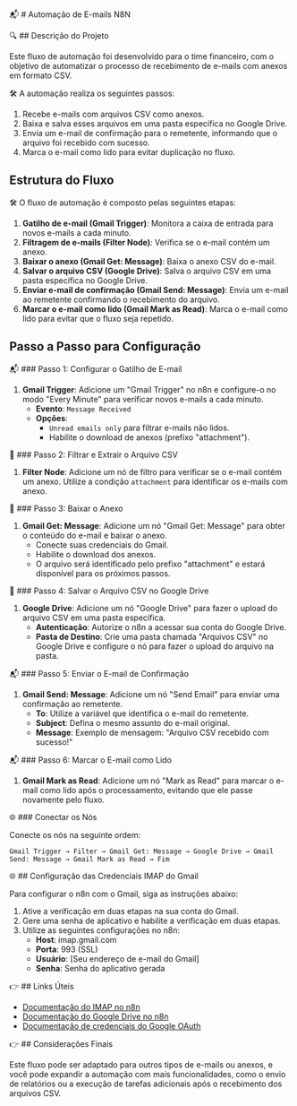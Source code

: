 📬  # Automação de E-mails N8N 

🔍 ## Descrição do Projeto

Este fluxo de automação foi desenvolvido para o time financeiro, 
com o objetivo de automatizar o processo de recebimento de e-mails com anexos em formato CSV.

🛠️ A automação realiza os seguintes passos:

1. Recebe e-mails com arquivos CSV como anexos.
2. Baixa e salva esses arquivos em uma pasta específica no Google Drive.
3. Envia um e-mail de confirmação para o remetente, informando que o arquivo foi recebido com sucesso.
4. Marca o e-mail como lido para evitar duplicação no fluxo.

## Estrutura do Fluxo

🛠️ O fluxo de automação é composto pelas seguintes etapas:

1. **Gatilho de e-mail (Gmail Trigger)**: Monitora a caixa de entrada para novos e-mails a cada minuto.
2. **Filtragem de e-mails (Filter Node)**: Verifica se o e-mail contém um anexo.
3. **Baixar o anexo (Gmail Get: Message)**: Baixa o anexo CSV do e-mail.
4. **Salvar o arquivo CSV (Google Drive)**: Salva o arquivo CSV em uma pasta específica no Google Drive.
5. **Enviar e-mail de confirmação (Gmail Send: Message)**: Envia um e-mail ao remetente confirmando o recebimento do arquivo.
6. **Marcar o e-mail como lido (Gmail Mark as Read)**: Marca o e-mail como lido para evitar que o fluxo seja repetido.

## Passo a Passo para Configuração

📬  ### Passo 1: Configurar o Gatilho de E-mail

1. **Gmail Trigger**: Adicione um "Gmail Trigger" no n8n e configure-o no modo "Every Minute" para verificar novos e-mails a cada minuto.
   - **Evento**: `Message Received`
   - **Opções**: 
     - `Unread emails only` para filtrar e-mails não lidos.
     - Habilite o download de anexos (prefixo "attachment").

📁 ### Passo 2: Filtrar e Extrair o Arquivo CSV

1. **Filter Node**: Adicione um nó de filtro para verificar se o e-mail contém um anexo. Utilize a condição `attachment` para identificar os e-mails com anexo.

📁 ### Passo 3: Baixar o Anexo

1. **Gmail Get: Message**: Adicione um nó "Gmail Get: Message" para obter o conteúdo do e-mail e baixar o anexo.
   - Conecte suas credenciais do Gmail.
   - Habilite o download dos anexos.
   - O arquivo será identificado pelo prefixo "attachment" e estará disponível para os próximos passos.

📁 ### Passo 4: Salvar o Arquivo CSV no Google Drive

1. **Google Drive**: Adicione um nó "Google Drive" para fazer o upload do arquivo CSV em uma pasta específica.
   - **Autenticação**: Autorize o n8n a acessar sua conta do Google Drive.
   - **Pasta de Destino**: Crie uma pasta chamada "Arquivos CSV" no Google Drive e configure o nó para fazer o upload do arquivo na pasta.

📬 ### Passo 5: Enviar o E-mail de Confirmação

1. **Gmail Send: Message**: Adicione um nó "Send Email" para enviar uma confirmação ao remetente.
   - **To**: Utilize a variável que identifica o e-mail do remetente.
   - **Subject**: Defina o mesmo assunto do e-mail original.
   - **Message**: Exemplo de mensagem: "Arquivo CSV recebido com sucesso!"

📬 ### Passo 6: Marcar o E-mail como Lido

1. **Gmail Mark as Read**: Adicione um nó "Mark as Read" para marcar o e-mail como lido após o processamento, evitando que ele passe novamente pelo fluxo.

🌐 ### Conectar os Nós

Conecte os nós na seguinte ordem:

```
Gmail Trigger → Filter → Gmail Get: Message → Google Drive → Gmail Send: Message → Gmail Mark as Read → Fim
```

🌐 ## Configuração das Credenciais IMAP do Gmail

Para configurar o n8n com o Gmail, siga as instruções abaixo:

1. Ative a verificação em duas etapas na sua conta do Gmail.
2. Gere uma senha de aplicativo e habilite a verificação em duas etapas.
3. Utilize as seguintes configurações no n8n:
   - **Host**: imap.gmail.com
   - **Porta**: 993 (SSL)
   - **Usuário**: [Seu endereço de e-mail do Gmail]
   - **Senha**: Senha do aplicativo gerada


👉 ## Links Úteis

- [Documentação do IMAP no n8n](https://docs.n8n.io/integrations/builtin/credentials/imap/gmail/)
- [Documentação do Google Drive no n8n](https://docs.n8n.io/integrations/builtin/app-nodes/n8n-nodes-base.googledrive/file-operations/)
- [Documentação de credenciais do Google OAuth](https://docs.n8n.io/integrations/builtin/credentials/google/oauth-generic/)

👉 ## Considerações Finais

Este fluxo pode ser adaptado para outros tipos de e-mails ou anexos, e você pode expandir a automação com mais funcionalidades, como o envio de relatórios ou a execução de tarefas adicionais após o recebimento dos arquivos CSV.
